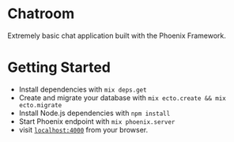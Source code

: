 # Chatroom

Extremely basic chat application built with the Phoenix Framework.

# Getting Started

  * Install dependencies with `mix deps.get`
  * Create and migrate your database with `mix ecto.create && mix ecto.migrate`
  * Install Node.js dependencies with `npm install`
  * Start Phoenix endpoint with `mix phoenix.server`
  * visit [`localhost:4000`](http://localhost:4000) from your browser.



